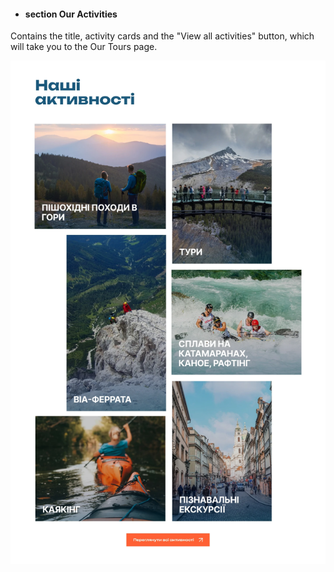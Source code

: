 - #### section Our Activities

Contains the title, activity cards and the "View all activities" button, which will take you to the Our Tours page.

<div align="center"><img src="/public/images/readme/our-activities.webp" alt="image section Our Activities of Main page" width="800" align="center"></div>

